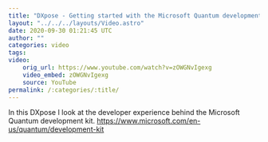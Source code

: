 ```yaml
---
title: "DXpose - Getting started with the Microsoft Quantum development kit"
layout: "../../../layouts/Video.astro"
date: 2020-09-30 01:21:45 UTC
author: ""
categories: video
tags: 
video:
    orig_url: https://www.youtube.com/watch?v=zOWGNvIgexg
    video_embed: zOWGNvIgexg
    source: YouTube 
permalink: /:categories/:title/
---
```

In this DXpose I look at the developer experience behind the Microsoft Quantum development kit. https://www.microsoft.com/en-us/quantum/development-kit